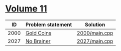 # [Volume 11](http://poj.org/problemlist?volume=11)


| ID   | Problem statement                            | Solution                       |
|------|----------------------------------------------|--------------------------------|
| 2000 | [Gold Coins](http://poj.org/problem?id=2000) | [2000/main.cpp](2000/main.cpp) |
| 2027 | [No Brainer](http://poj.org/problem?id=2027) | [2027/main.cpp](2027/main.cpp) |

